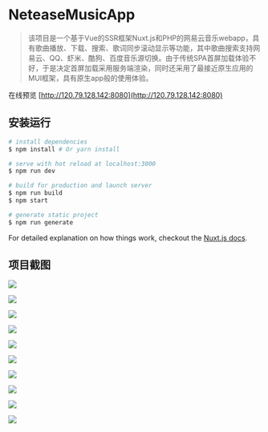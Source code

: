 # NeteaseMusicApp

> 该项目是一个基于Vue的SSR框架Nuxt.js和PHP的网易云音乐webapp，具有歌曲播放、下载、搜索、歌词同步滚动显示等功能，其中歌曲搜索支持网易云、QQ、虾米、酷狗、百度音乐源切换。由于传统SPA首屏加载体验不好，于是决定首屏加载采用服务端渲染，同时还采用了最接近原生应用的MUI框架，具有原生app般的使用体验。

在线预览 [http://120.79.128.142:8080](http://120.79.128.142:8080)

## 安装运行

``` bash
# install dependencies
$ npm install # Or yarn install

# serve with hot reload at localhost:3000
$ npm run dev

# build for production and launch server
$ npm run build
$ npm start

# generate static project
$ npm run generate
```

For detailed explanation on how things work, checkout the [Nuxt.js docs](https://github.com/nuxt/nuxt.js).

## 项目截图

![](https://raw.githubusercontent.com/hzx2034252646/NeteaseMusicApp/master/screenshot/1.png)

![](https://raw.githubusercontent.com/hzx2034252646/NeteaseMusicApp/master/screenshot/2.png)

![](https://raw.githubusercontent.com/hzx2034252646/NeteaseMusicApp/master/screenshot/3.png)

![](https://raw.githubusercontent.com/hzx2034252646/NeteaseMusicApp/master/screenshot/4.png)

![](https://raw.githubusercontent.com/hzx2034252646/NeteaseMusicApp/master/screenshot/5.png)

![](https://raw.githubusercontent.com/hzx2034252646/NeteaseMusicApp/master/screenshot/6.png)

![](https://raw.githubusercontent.com/hzx2034252646/NeteaseMusicApp/master/screenshot/7.png)

![](https://raw.githubusercontent.com/hzx2034252646/NeteaseMusicApp/master/screenshot/8.png)

![](https://raw.githubusercontent.com/hzx2034252646/NeteaseMusicApp/master/screenshot/9.png)

![](https://raw.githubusercontent.com/hzx2034252646/NeteaseMusicApp/master/screenshot/10.png)
